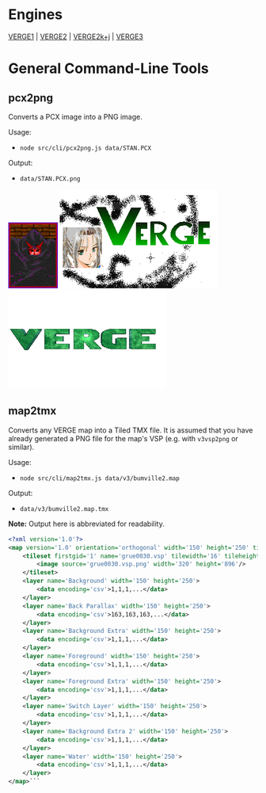 # Engines

[VERGE1](https://github.com/chuckrector/mappo/tree/master/doc/v1) | [VERGE2](https://github.com/chuckrector/mappo/tree/master/doc/v2) | [VERGE2k+j](https://github.com/chuckrector/mappo/tree/master/doc/v2kj) | [VERGE3](https://github.com/chuckrector/mappo/tree/master/doc/v3)

# General Command-Line Tools

## pcx2png

Converts a PCX image into a PNG image.

Usage:

- `node src/cli/pcx2png.js data/STAN.PCX`

Output:

- `data/STAN.PCX.png`

![alt text](/img/STAN.PCX.png?raw=true "a sample of pcx2png cli output")
![alt text](/img/VERGE1.PCX.png?raw=true "a sample of pcx2png cli output")
![alt text](/img/VERGE320.PCX.png?raw=true "a sample of pcx2png cli output")

## map2tmx

Converts any VERGE map into a Tiled TMX file. It is assumed that you have already generated a PNG file for the map's VSP (e.g. with `v3vsp2png` or similar).

Usage:

- `node src/cli/map2tmx.js data/v3/bumville2.map`

Output:

- `data/v3/bumville2.map.tmx`

**Note:** Output here is abbreviated for readability.

```xml
<?xml version='1.0'?>
<map version='1.0' orientation='orthogonal' width='150' height='250' tilewidth='16' tileheight='16'>
    <tileset firstgid='1' name='grue0030.vsp' tilewidth='16' tileheight='16' spacing='0' margin='0' tilecount='1120' columns='20'>
        <image source='grue0030.vsp.png' width='320' height='896'/>
    </tileset>
    <layer name='Background' width='150' height='250'>
        <data encoding='csv'>1,1,1,...</data>
    </layer>
    <layer name='Back Parallax' width='150' height='250'>
        <data encoding='csv'>163,163,163,...</data>
    </layer>
    <layer name='Background Extra' width='150' height='250'>
        <data encoding='csv'>1,1,1,...</data>
    </layer>
    <layer name='Foreground' width='150' height='250'>
        <data encoding='csv'>1,1,1,...</data>
    </layer>
    <layer name='Foreground Extra' width='150' height='250'>
        <data encoding='csv'>1,1,1,...</data>
    </layer>
    <layer name='Switch Layer' width='150' height='250'>
        <data encoding='csv'>1,1,1,...</data>
    </layer>
    <layer name='Background Extra 2' width='150' height='250'>
        <data encoding='csv'>1,1,1,...</data>
    </layer>
    <layer name='Water' width='150' height='250'>
        <data encoding='csv'>1,1,1,...</data>
    </layer>
</map>```
